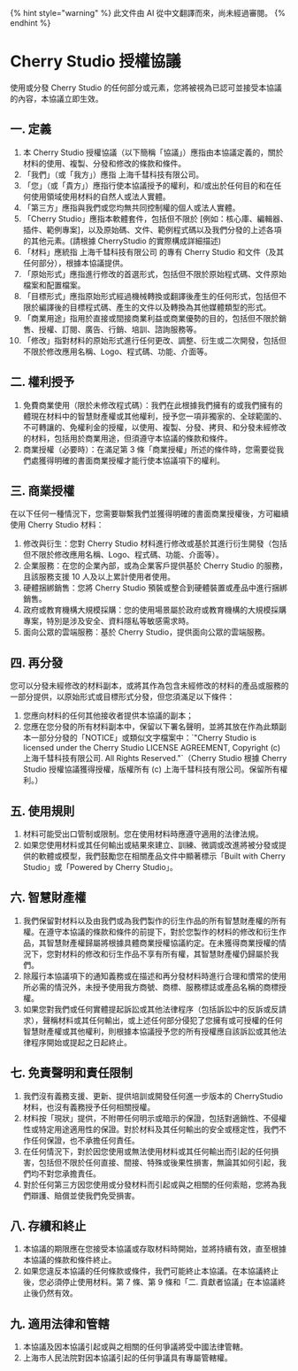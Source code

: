 
{% hint style="warning" %}
此文件由 AI 從中文翻譯而來，尚未經過審閱。
{% endhint %}

# Cherry Studio 授權協議

使用或分發 Cherry Studio 的任何部分或元素，您將被視為已認可並接受本協議的內容，本協議立即生效。

## 一. 定義

1.  本 Cherry Studio 授權協議（以下簡稱「協議」）應指由本協議定義的，關於材料的使用、複製、分發和修改的條款和條件。
2.   「我們」（或「我方」）應指 上海千彗科技有限公司。
3.  「您」（或「貴方」）應指行使本協議授予的權利，和/或出於任何目的和在任何使用領域使用材料的自然人或法人實體。
4.  「第三方」應指與我們或您均無共同控制權的個人或法人實體。
5.  「Cherry Studio」應指本軟體套件，包括但不限於 [例如：核心庫、編輯器、插件、範例專案]，以及原始碼、文件、範例程式碼以及我們分發的上述各項的其他元素。(請根據 CherryStudio 的實際構成詳細描述)
6.  「材料」應統指 上海千彗科技有限公司 的專有 Cherry Studio 和文件（及其任何部分），根據本協議提供。
7.  「原始形式」應指進行修改的首選形式，包括但不限於原始程式碼、文件原始檔案和配置檔案。
8.  「目標形式」應指原始形式經過機械轉換或翻譯後產生的任何形式，包括但不限於編譯後的目標程式碼、產生的文件以及轉換為其他媒體類型的形式。
9.  「商業用途」指用於直接或間接商業利益或商業優勢的目的，包括但不限於銷售、授權、訂閱、廣告、行銷、培訓、諮詢服務等。
10. 「修改」指對材料的原始形式進行任何更改、調整、衍生或二次開發，包括但不限於修改應用名稱、Logo、程式碼、功能、介面等。

## 二. 權利授予

1.  免費商業使用（限於未修改程式碼）：我們在此根據我們擁有的或我們擁有的體現在材料中的智慧財產權或其他權利，授予您一項非獨家的、全球範圍的、不可轉讓的、免權利金的授權，以使用、複製、分發、拷貝、和分發未經修改的材料，包括用於商業用途，但須遵守本協議的條款和條件。
2.  商業授權（必要時）：在滿足第 3 條「商業授權」所述的條件時，您需要從我們處獲得明確的書面商業授權才能行使本協議項下的權利。

## 三. 商業授權

在以下任何一種情況下，您需要聯繫我們並獲得明確的書面商業授權後，方可繼續使用 Cherry Studio 材料：

1.  修改與衍生：您對 Cherry Studio 材料進行修改或基於其進行衍生開發（包括但不限於修改應用名稱、Logo、程式碼、功能、介面等）。
2.  企業服務：在您的企業內部，或為企業客戶提供基於 Cherry Studio 的服務，且該服務支援 10 人及以上累計使用者使用。
3.  硬體捆綁銷售：您將 Cherry Studio 預裝或整合到硬體裝置或產品中進行捆綁銷售。
4.  政府或教育機構大規模採購：您的使用場景屬於政府或教育機構的大規模採購專案，特別是涉及安全、資料隱私等敏感需求時。
5.  面向公眾的雲端服務：基於 Cherry Studio，提供面向公眾的雲端服務。

## 四. 再分發

您可以分發未經修改的材料副本，或將其作為包含未經修改的材料的產品或服務的一部分提供，以原始形式或目標形式分發，但您須滿足以下條件：

1.  您應向材料的任何其他接收者提供本協議的副本；
2.  您應在您分發的所有材料副本中，保留以下署名聲明，並將其放在作為此類副本一部分分發的「NOTICE」或類似文字檔案中：\`"Cherry Studio is licensed under the Cherry Studio LICENSE AGREEMENT, Copyright (c) 上海千彗科技有限公司. All Rights Reserved."\`（Cherry Studio 根據 Cherry Studio 授權協議獲得授權，版權所有 (c) 上海千彗科技有限公司。保留所有權利。）

## 五. 使用規則

1.  材料可能受出口管制或限制。您在使用材料時應遵守適用的法律法規。
2.  如果您使用材料或其任何輸出或結果來建立、訓練、微調或改進將被分發或提供的軟體或模型，我們鼓勵您在相關產品文件中顯著標示「Built with Cherry Studio」或「Powered by Cherry Studio」。

## 六. 智慧財產權

1.  我們保留對材料以及由我們或為我們製作的衍生作品的所有智慧財產權的所有權。在遵守本協議的條款和條件的前提下，對於您製作的材料的修改和衍生作品，其智慧財產權歸屬將根據具體商業授權協議約定。在未獲得商業授權的情況下，您對材料的修改和衍生作品不享有所有權，其智慧財產權仍歸屬於我們。
2.  除履行本協議項下的通知義務或在描述和再分發材料時進行合理和慣常的使用所必需的情況外，未授予使用我方商號、商標、服務標誌或產品名稱的商標授權。
3.  如果您對我們或任何實體提起訴訟或其他法律程序（包括訴訟中的反訴或反請求），聲稱材料或其任何輸出，或上述任何部分侵犯了您擁有或可授權的任何智慧財產權或其他權利，則根據本協議授予您的所有授權應自該訴訟或其他法律程序開始或提起之日起終止。

## 七. 免責聲明和責任限制

1.  我們沒有義務支援、更新、提供培訓或開發任何進一步版本的 CherryStudio 材料，也沒有義務授予任何相關授權。
2.  材料按「現狀」提供，不附帶任何明示或暗示的保證，包括對適銷性、不侵權性或特定用途適用性的保證。對於材料及其任何輸出的安全或穩定性，我們不作任何保證，也不承擔任何責任。
3.  在任何情況下，對於因您使用或無法使用材料或其任何輸出而引起的任何損害，包括但不限於任何直接、間接、特殊或後果性損害，無論其如何引起，我們均不對您承擔責任。
4.  對於任何第三方因您使用或分發材料而引起或與之相關的任何索賠，您將為我們辯護、賠償並使我們免受損害。

## 八. 存續和終止

1.  本協議的期限應在您接受本協議或存取材料時開始，並將持續有效，直至根據本協議的條款和條件終止。
2.  如果您違反本協議的任何條款或條件，我們可能終止本協議。在本協議終止後，您必須停止使用材料。第 7 條、第 9 條和「二. 貢獻者協議」在本協議終止後仍然有效。

## 九. 適用法律和管轄

1.  本協議及因本協議引起或與之相關的任何爭議將受中國法律管轄。
2.  上海市人民法院對因本協議引起的任何爭議具有專屬管轄權。